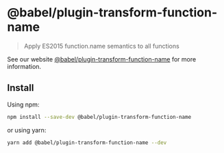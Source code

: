 # @babel/plugin-transform-function-name

> Apply ES2015 function.name semantics to all functions

See our
website [@babel/plugin-transform-function-name](https://babeljs.io/docs/en/next/babel-plugin-transform-function-name.html)
for more information.

## Install

Using npm:

```sh
npm install --save-dev @babel/plugin-transform-function-name
```

or using yarn:

```sh
yarn add @babel/plugin-transform-function-name --dev
```
